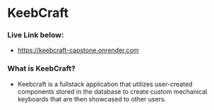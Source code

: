 # KeebCraft

### Live Link below:
- https://keebcraft-capstone.onrender.com


### What is KeebCraft?

- Keebcraft is a fullstack application that utilizes user-created components stored in the database to create custom mechanical keyboards that are then showcased to other users. 
